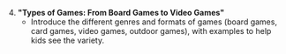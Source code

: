 4. **"Types of Games: From Board Games to Video Games"**
   - Introduce the different genres and formats of games (board games, card games, video games, outdoor games), with examples to help kids see the variety.

   